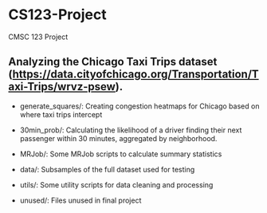 # CS123-Project
CMSC 123 Project

## Analyzing the Chicago Taxi Trips dataset (https://data.cityofchicago.org/Transportation/Taxi-Trips/wrvz-psew). 

- generate_squares/: Creating congestion heatmaps for Chicago based on where taxi trips intercept

- 30min_prob/: Calculating the likelihood of a driver finding their next passenger within 30 minutes, aggregated by neighborhood. 

- MRJob/: Some MRJob scripts to calculate summary statistics

- data/: Subsamples of the full dataset used for testing 

- utils/: Some utility scripts for data cleaning and processing

- unused/: Files unused in final project 